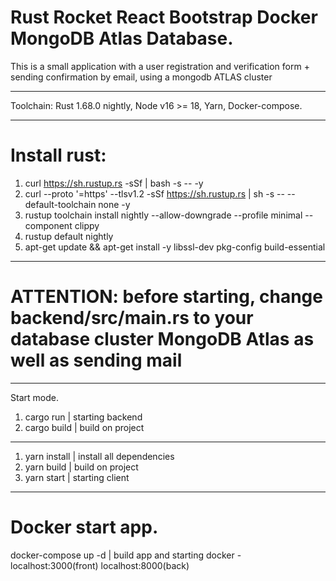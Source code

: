 # Rust Rocket React Bootstrap Docker MongoDB Atlas Database.
This is a small application with a user registration and verification form + sending confirmation by email, using a mongodb ATLAS cluster
_______________________________________________________________
  Toolchain:
Rust 1.68.0 nightly, Node v16 >= 18, Yarn, Docker-compose.
_______________________________________________________________
  # Install rust:
1. curl https://sh.rustup.rs -sSf | bash -s -- -y
2. curl --proto '=https' --tlsv1.2 -sSf https://sh.rustup.rs | sh -s -- --default-toolchain none -y
3. rustup toolchain install nightly --allow-downgrade --profile minimal --component clippy
4. rustup default nightly
5. apt-get update && apt-get install -y libssl-dev pkg-config build-essential
_______________________________________________________________
# ATTENTION: before starting, change backend/src/main.rs to your database cluster MongoDB Atlas as well as sending mail
_______________________________________________________________
  Start mode.

1. cargo run  | starting backend
2. cargo build | build on project
_______________________________________________________________
1. yarn install | install all dependencies
2. yarn build   | build on project
3. yarn start   | starting client
_______________________________________________________________
# Docker start app.

docker-compose up -d | build app and starting docker - localhost:3000(front) localhost:8000(back)
